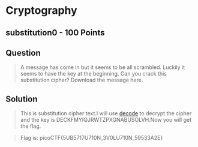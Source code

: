 # Cryptography
## substitution0 - 100 Points
## Question
> A message has come in but it seems to be all scrambled. Luckily it seems to have the key at the beginning. Can you crack this substitution cipher? Download the message here.

## Solution
> This is substitution cipher text.I will use [decode](https://www.dcode.fr/monoalphabetic-substitution) to decrypt the cipher and the key is DECKFMYIQJRWTZPXGNABUSOLVH.Now you will get the flag.


> Flag is: picoCTF{5UB5717U710N_3V0LU710N_59533A2E}

